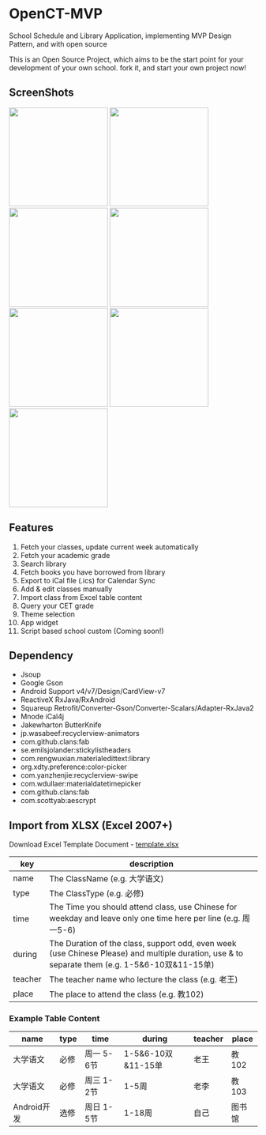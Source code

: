 # OpenCT-MVP


School Schedule and Library Application, implementing MVP Design Pattern, and with open source


This is an Open Source Project, which aims to be the start point for your development of your own school. fork it, and start your own project now!


## ScreenShots

<img src="http://image.coolapk.com/apk_image/2017/0421/Screenshot_20170421-182921-for-126936-o_1be81s1ab1q1tmp1idj7c810nn12-uid-725520.png" width="200">
<img src="http://image.coolapk.com/apk_image/2017/0421/Screenshot_20170421-182909-for-126936-bac47cfd2c927806c3f119491e2f5829-uid-725520.png" width="200">
<img src="http://image.coolapk.com/apk_image/2017/0421/Screenshot_20170421-182912-for-126936-o_1be81s1abrsh1a421i8v147h1joo11-uid-725520.png" width="200">
<img src="http://image.coolapk.com/apk_image/2017/0421/Screenshot_20170421-183021-for-126936-o_1be81s1ab1mf21vr41mgn7jeh3d15-uid-725520.png" width="200">
<img src="http://image.coolapk.com/apk_image/2017/0421/Screenshot_20170421-183003-for-126936-o_1be81s1ab1drtqefpaq1v16e7i13-uid-725520.png" width="200">
<img src="http://image.coolapk.com/apk_image/2017/0421/Screenshot_20170421-183013-for-126936-o_1be81s1ab1up5190u1arknoh1bbn14-uid-725520.png" width="200">
<img src="http://image.coolapk.com/apk_image/2017/0421/Screenshot_20170421-183121-for-126936-o_1be81s1abs061gq1vev1egj15v216-uid-725520.png" width="200">

## Features

1. Fetch your classes, update current week automatically
2. Fetch your academic grade
3. Search library
4. Fetch books you have borrowed from library
5. Export to iCal file (.ics) for Calendar Sync
6. Add & edit classes manually
7. Import class from Excel table content
8. Query your CET grade
9. Theme selection
10. App widget
11. Script based school custom (Coming soon!)

## Dependency

- Jsoup
- Google Gson
- Android Support v4/v7/Design/CardView-v7
- ReactiveX RxJava/RxAndroid
- Squareup Retrofit/Converter-Gson/Converter-Scalars/Adapter-RxJava2
- Mnode iCal4j
- Jakewharton ButterKnife
- jp.wasabeef:recyclerview-animators
- com.github.clans:fab
- se.emilsjolander:stickylistheaders
- com.rengwuxian.materialedittext:library
- org.xdty.preference:color-picker
- com.yanzhenjie:recyclerview-swipe
- com.wdullaer:materialdatetimepicker
- com.github.clans:fab
- com.scottyab:aescrypt

## Import from XLSX (Excel 2007+)

Download Excel Template Document - <a href="./template.xlsx?raw=true">template.xlsx</a>

|key|description|
|----|----|
|name|The ClassName (e.g. 大学语文)|
|type|The ClassType (e.g. 必修)|
|time|The Time you should attend class, use Chinese for weekday and leave only one time here per line (e.g. 周一5-6)|
|during|The Duration of the class, support odd, even week (use Chinese Please) and multiple duration, use & to separate them (e.g. 1-5&6-10双&11-15单)|
|teacher|The teacher name who lecture the class (e.g. 老王)|
|place|The place to attend the class (e.g. 教102)|


### Example Table Content


|name|type|time|during|teacher|place|
|----|----|----|-----|----|----|
|大学语文|必修|周一 5-6节|1-5&6-10双&11-15单|老王|教102|
|大学语文|必修|周三 1-2节|1-5周|老李|教103|
|Android开发|选修|周日 1-5节|1-18周|自己|图书馆|

